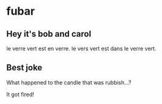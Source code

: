 # fubar

## Hey it's bob and carol

le verre vert est en verre.
le vers vert est dans le verre vert.

## Best joke

What happened to the candle that was rubbish...?

It got fired!
